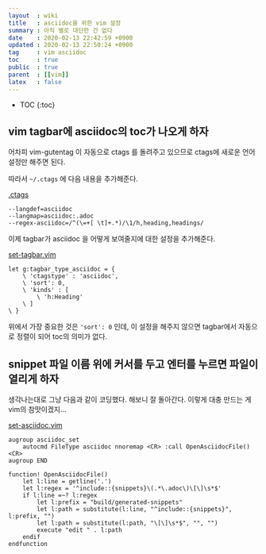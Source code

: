 ```yaml
---
layout  : wiki
title   : asciidoc을 위한 vim 설정
summary : 아직 별로 대단한 건 없다
date    : 2020-02-13 22:42:59 +0900
updated : 2020-02-13 22:50:24 +0900
tag     : vim asciidoc
toc     : true
public  : true
parent  : [[vim]]
latex   : false
---
```

* TOC
{:toc}

## vim tagbar에 asciidoc의 toc가 나오게 하자

어차피 vim-gutentag 이 자동으로 ctags 를 돌려주고 있으므로 ctags에 새로운 언어 설정만 해주면 된다.

따라서 `~/.ctags` 에 다음 내용을 추가해준다.

[.ctags]( https://github.com/johngrib/dotfiles/blob/468c29278c9efb88a1143100db33fce698b96cb8/.ctags )

```ctags
--langdef=asciidoc
--langmap=asciidoc:.adoc
--regex-asciidoc=/^(\=+[ \t]+.*)/\1/h,heading,headings/
```

이제 tagbar가 asciidoc 을 어떻게 보여줄지에 대한 설정을 추가해준다.

[set-tagbar.vim]( https://github.com/johngrib/dotfiles/blob/468c29278c9efb88a1143100db33fce698b96cb8/vim-include/set-tagbar.vim )

```viml
let g:tagbar_type_asciidoc = {
    \ 'ctagstype' : 'asciidoc',
    \ 'sort': 0,
    \ 'kinds' : [
        \ 'h:Heading'
    \ ]
\ }
```

위에서 가장 중요한 것은 `'sort': 0` 인데, 이 설정을 해주지 않으면 tagbar에서 자동으로 정렬이 되어 toc의 의미가 없다.

## snippet 파일 이름 위에 커서를 두고 엔터를 누르면 파일이 열리게 하자

생각나는대로 그냥 다음과 같이 코딩했다. 해보니 잘 돌아간다. 이렇게 대충 만드는 게 vim의 참맛이겠지...

[set-asciidoc.vim]( https://github.com/johngrib/dotfiles/blob/468c29278c9efb88a1143100db33fce698b96cb8/vim-include/set-asciidoc.vim )

```viml
augroup asciidoc_set
    autocmd FileType asciidoc nnoremap <CR> :call OpenAsciidocFile()<CR>
augroup END

function! OpenAsciidocFile()
    let l:line = getline('.')
    let l:regex = '^include::{snippets}\(.*\.adoc\)\[\]\s*$'
    if l:line =~? l:regex
        let l:prefix = "build/generated-snippets"
        let l:path = substitute(l:line, "^include::{snippets}", l:prefix, "")
        let l:path = substitute(l:path, "\[\]\s*$", "", "")
        execute "edit " . l:path
    endif
endfunction
```

